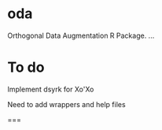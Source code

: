 oda
===

Orthogonal Data Augmentation R Package.
...

To do
===
Implement dsyrk for Xo'Xo

Need to add wrappers and help files

===
